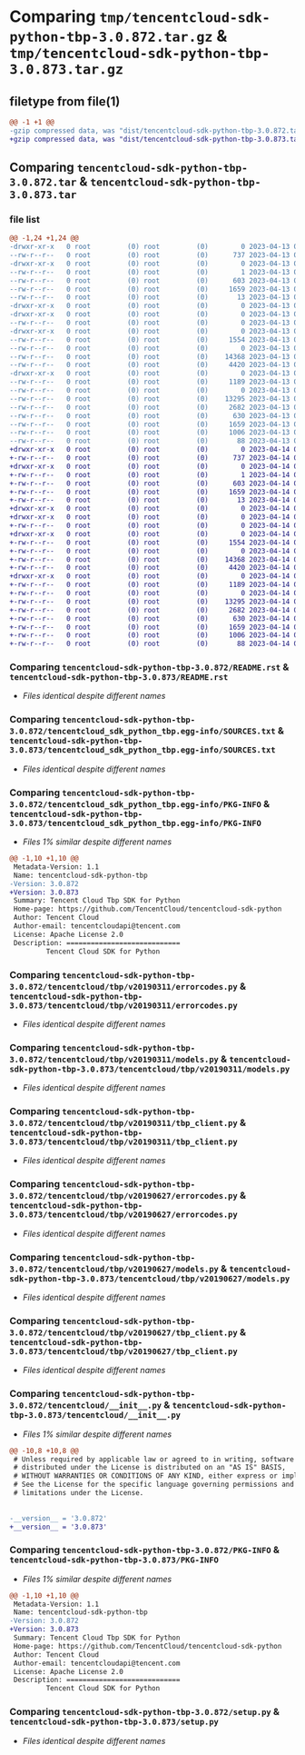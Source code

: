 # Comparing `tmp/tencentcloud-sdk-python-tbp-3.0.872.tar.gz` & `tmp/tencentcloud-sdk-python-tbp-3.0.873.tar.gz`

## filetype from file(1)

```diff
@@ -1 +1 @@
-gzip compressed data, was "dist/tencentcloud-sdk-python-tbp-3.0.872.tar", last modified: Thu Apr 13 00:57:59 2023, max compression
+gzip compressed data, was "dist/tencentcloud-sdk-python-tbp-3.0.873.tar", last modified: Fri Apr 14 00:53:13 2023, max compression
```

## Comparing `tencentcloud-sdk-python-tbp-3.0.872.tar` & `tencentcloud-sdk-python-tbp-3.0.873.tar`

### file list

```diff
@@ -1,24 +1,24 @@
-drwxr-xr-x   0 root         (0) root         (0)        0 2023-04-13 00:57:59.000000 tencentcloud-sdk-python-tbp-3.0.872/
--rw-r--r--   0 root         (0) root         (0)      737 2023-04-13 00:57:59.000000 tencentcloud-sdk-python-tbp-3.0.872/README.rst
-drwxr-xr-x   0 root         (0) root         (0)        0 2023-04-13 00:57:59.000000 tencentcloud-sdk-python-tbp-3.0.872/tencentcloud_sdk_python_tbp.egg-info/
--rw-r--r--   0 root         (0) root         (0)        1 2023-04-13 00:57:59.000000 tencentcloud-sdk-python-tbp-3.0.872/tencentcloud_sdk_python_tbp.egg-info/dependency_links.txt
--rw-r--r--   0 root         (0) root         (0)      603 2023-04-13 00:57:59.000000 tencentcloud-sdk-python-tbp-3.0.872/tencentcloud_sdk_python_tbp.egg-info/SOURCES.txt
--rw-r--r--   0 root         (0) root         (0)     1659 2023-04-13 00:57:59.000000 tencentcloud-sdk-python-tbp-3.0.872/tencentcloud_sdk_python_tbp.egg-info/PKG-INFO
--rw-r--r--   0 root         (0) root         (0)       13 2023-04-13 00:57:59.000000 tencentcloud-sdk-python-tbp-3.0.872/tencentcloud_sdk_python_tbp.egg-info/top_level.txt
-drwxr-xr-x   0 root         (0) root         (0)        0 2023-04-13 00:57:59.000000 tencentcloud-sdk-python-tbp-3.0.872/tencentcloud/
-drwxr-xr-x   0 root         (0) root         (0)        0 2023-04-13 00:57:59.000000 tencentcloud-sdk-python-tbp-3.0.872/tencentcloud/tbp/
--rw-r--r--   0 root         (0) root         (0)        0 2023-04-13 00:57:59.000000 tencentcloud-sdk-python-tbp-3.0.872/tencentcloud/tbp/__init__.py
-drwxr-xr-x   0 root         (0) root         (0)        0 2023-04-13 00:57:59.000000 tencentcloud-sdk-python-tbp-3.0.872/tencentcloud/tbp/v20190311/
--rw-r--r--   0 root         (0) root         (0)     1554 2023-04-13 00:57:59.000000 tencentcloud-sdk-python-tbp-3.0.872/tencentcloud/tbp/v20190311/errorcodes.py
--rw-r--r--   0 root         (0) root         (0)        0 2023-04-13 00:57:59.000000 tencentcloud-sdk-python-tbp-3.0.872/tencentcloud/tbp/v20190311/__init__.py
--rw-r--r--   0 root         (0) root         (0)    14368 2023-04-13 00:57:59.000000 tencentcloud-sdk-python-tbp-3.0.872/tencentcloud/tbp/v20190311/models.py
--rw-r--r--   0 root         (0) root         (0)     4420 2023-04-13 00:57:59.000000 tencentcloud-sdk-python-tbp-3.0.872/tencentcloud/tbp/v20190311/tbp_client.py
-drwxr-xr-x   0 root         (0) root         (0)        0 2023-04-13 00:57:59.000000 tencentcloud-sdk-python-tbp-3.0.872/tencentcloud/tbp/v20190627/
--rw-r--r--   0 root         (0) root         (0)     1189 2023-04-13 00:57:59.000000 tencentcloud-sdk-python-tbp-3.0.872/tencentcloud/tbp/v20190627/errorcodes.py
--rw-r--r--   0 root         (0) root         (0)        0 2023-04-13 00:57:59.000000 tencentcloud-sdk-python-tbp-3.0.872/tencentcloud/tbp/v20190627/__init__.py
--rw-r--r--   0 root         (0) root         (0)    13295 2023-04-13 00:57:59.000000 tencentcloud-sdk-python-tbp-3.0.872/tencentcloud/tbp/v20190627/models.py
--rw-r--r--   0 root         (0) root         (0)     2682 2023-04-13 00:57:59.000000 tencentcloud-sdk-python-tbp-3.0.872/tencentcloud/tbp/v20190627/tbp_client.py
--rw-r--r--   0 root         (0) root         (0)      630 2023-04-13 00:57:59.000000 tencentcloud-sdk-python-tbp-3.0.872/tencentcloud/__init__.py
--rw-r--r--   0 root         (0) root         (0)     1659 2023-04-13 00:57:59.000000 tencentcloud-sdk-python-tbp-3.0.872/PKG-INFO
--rw-r--r--   0 root         (0) root         (0)     1006 2023-04-13 00:57:59.000000 tencentcloud-sdk-python-tbp-3.0.872/setup.py
--rw-r--r--   0 root         (0) root         (0)       88 2023-04-13 00:57:59.000000 tencentcloud-sdk-python-tbp-3.0.872/setup.cfg
+drwxr-xr-x   0 root         (0) root         (0)        0 2023-04-14 00:53:13.000000 tencentcloud-sdk-python-tbp-3.0.873/
+-rw-r--r--   0 root         (0) root         (0)      737 2023-04-14 00:53:13.000000 tencentcloud-sdk-python-tbp-3.0.873/README.rst
+drwxr-xr-x   0 root         (0) root         (0)        0 2023-04-14 00:53:13.000000 tencentcloud-sdk-python-tbp-3.0.873/tencentcloud_sdk_python_tbp.egg-info/
+-rw-r--r--   0 root         (0) root         (0)        1 2023-04-14 00:53:13.000000 tencentcloud-sdk-python-tbp-3.0.873/tencentcloud_sdk_python_tbp.egg-info/dependency_links.txt
+-rw-r--r--   0 root         (0) root         (0)      603 2023-04-14 00:53:13.000000 tencentcloud-sdk-python-tbp-3.0.873/tencentcloud_sdk_python_tbp.egg-info/SOURCES.txt
+-rw-r--r--   0 root         (0) root         (0)     1659 2023-04-14 00:53:13.000000 tencentcloud-sdk-python-tbp-3.0.873/tencentcloud_sdk_python_tbp.egg-info/PKG-INFO
+-rw-r--r--   0 root         (0) root         (0)       13 2023-04-14 00:53:13.000000 tencentcloud-sdk-python-tbp-3.0.873/tencentcloud_sdk_python_tbp.egg-info/top_level.txt
+drwxr-xr-x   0 root         (0) root         (0)        0 2023-04-14 00:53:13.000000 tencentcloud-sdk-python-tbp-3.0.873/tencentcloud/
+drwxr-xr-x   0 root         (0) root         (0)        0 2023-04-14 00:53:13.000000 tencentcloud-sdk-python-tbp-3.0.873/tencentcloud/tbp/
+-rw-r--r--   0 root         (0) root         (0)        0 2023-04-14 00:53:13.000000 tencentcloud-sdk-python-tbp-3.0.873/tencentcloud/tbp/__init__.py
+drwxr-xr-x   0 root         (0) root         (0)        0 2023-04-14 00:53:13.000000 tencentcloud-sdk-python-tbp-3.0.873/tencentcloud/tbp/v20190311/
+-rw-r--r--   0 root         (0) root         (0)     1554 2023-04-14 00:53:13.000000 tencentcloud-sdk-python-tbp-3.0.873/tencentcloud/tbp/v20190311/errorcodes.py
+-rw-r--r--   0 root         (0) root         (0)        0 2023-04-14 00:53:13.000000 tencentcloud-sdk-python-tbp-3.0.873/tencentcloud/tbp/v20190311/__init__.py
+-rw-r--r--   0 root         (0) root         (0)    14368 2023-04-14 00:53:13.000000 tencentcloud-sdk-python-tbp-3.0.873/tencentcloud/tbp/v20190311/models.py
+-rw-r--r--   0 root         (0) root         (0)     4420 2023-04-14 00:53:13.000000 tencentcloud-sdk-python-tbp-3.0.873/tencentcloud/tbp/v20190311/tbp_client.py
+drwxr-xr-x   0 root         (0) root         (0)        0 2023-04-14 00:53:13.000000 tencentcloud-sdk-python-tbp-3.0.873/tencentcloud/tbp/v20190627/
+-rw-r--r--   0 root         (0) root         (0)     1189 2023-04-14 00:53:13.000000 tencentcloud-sdk-python-tbp-3.0.873/tencentcloud/tbp/v20190627/errorcodes.py
+-rw-r--r--   0 root         (0) root         (0)        0 2023-04-14 00:53:13.000000 tencentcloud-sdk-python-tbp-3.0.873/tencentcloud/tbp/v20190627/__init__.py
+-rw-r--r--   0 root         (0) root         (0)    13295 2023-04-14 00:53:13.000000 tencentcloud-sdk-python-tbp-3.0.873/tencentcloud/tbp/v20190627/models.py
+-rw-r--r--   0 root         (0) root         (0)     2682 2023-04-14 00:53:13.000000 tencentcloud-sdk-python-tbp-3.0.873/tencentcloud/tbp/v20190627/tbp_client.py
+-rw-r--r--   0 root         (0) root         (0)      630 2023-04-14 00:53:13.000000 tencentcloud-sdk-python-tbp-3.0.873/tencentcloud/__init__.py
+-rw-r--r--   0 root         (0) root         (0)     1659 2023-04-14 00:53:13.000000 tencentcloud-sdk-python-tbp-3.0.873/PKG-INFO
+-rw-r--r--   0 root         (0) root         (0)     1006 2023-04-14 00:53:13.000000 tencentcloud-sdk-python-tbp-3.0.873/setup.py
+-rw-r--r--   0 root         (0) root         (0)       88 2023-04-14 00:53:13.000000 tencentcloud-sdk-python-tbp-3.0.873/setup.cfg
```

### Comparing `tencentcloud-sdk-python-tbp-3.0.872/README.rst` & `tencentcloud-sdk-python-tbp-3.0.873/README.rst`

 * *Files identical despite different names*

### Comparing `tencentcloud-sdk-python-tbp-3.0.872/tencentcloud_sdk_python_tbp.egg-info/SOURCES.txt` & `tencentcloud-sdk-python-tbp-3.0.873/tencentcloud_sdk_python_tbp.egg-info/SOURCES.txt`

 * *Files identical despite different names*

### Comparing `tencentcloud-sdk-python-tbp-3.0.872/tencentcloud_sdk_python_tbp.egg-info/PKG-INFO` & `tencentcloud-sdk-python-tbp-3.0.873/tencentcloud_sdk_python_tbp.egg-info/PKG-INFO`

 * *Files 1% similar despite different names*

```diff
@@ -1,10 +1,10 @@
 Metadata-Version: 1.1
 Name: tencentcloud-sdk-python-tbp
-Version: 3.0.872
+Version: 3.0.873
 Summary: Tencent Cloud Tbp SDK for Python
 Home-page: https://github.com/TencentCloud/tencentcloud-sdk-python
 Author: Tencent Cloud
 Author-email: tencentcloudapi@tencent.com
 License: Apache License 2.0
 Description: ============================
         Tencent Cloud SDK for Python
```

### Comparing `tencentcloud-sdk-python-tbp-3.0.872/tencentcloud/tbp/v20190311/errorcodes.py` & `tencentcloud-sdk-python-tbp-3.0.873/tencentcloud/tbp/v20190311/errorcodes.py`

 * *Files identical despite different names*

### Comparing `tencentcloud-sdk-python-tbp-3.0.872/tencentcloud/tbp/v20190311/models.py` & `tencentcloud-sdk-python-tbp-3.0.873/tencentcloud/tbp/v20190311/models.py`

 * *Files identical despite different names*

### Comparing `tencentcloud-sdk-python-tbp-3.0.872/tencentcloud/tbp/v20190311/tbp_client.py` & `tencentcloud-sdk-python-tbp-3.0.873/tencentcloud/tbp/v20190311/tbp_client.py`

 * *Files identical despite different names*

### Comparing `tencentcloud-sdk-python-tbp-3.0.872/tencentcloud/tbp/v20190627/errorcodes.py` & `tencentcloud-sdk-python-tbp-3.0.873/tencentcloud/tbp/v20190627/errorcodes.py`

 * *Files identical despite different names*

### Comparing `tencentcloud-sdk-python-tbp-3.0.872/tencentcloud/tbp/v20190627/models.py` & `tencentcloud-sdk-python-tbp-3.0.873/tencentcloud/tbp/v20190627/models.py`

 * *Files identical despite different names*

### Comparing `tencentcloud-sdk-python-tbp-3.0.872/tencentcloud/tbp/v20190627/tbp_client.py` & `tencentcloud-sdk-python-tbp-3.0.873/tencentcloud/tbp/v20190627/tbp_client.py`

 * *Files identical despite different names*

### Comparing `tencentcloud-sdk-python-tbp-3.0.872/tencentcloud/__init__.py` & `tencentcloud-sdk-python-tbp-3.0.873/tencentcloud/__init__.py`

 * *Files 1% similar despite different names*

```diff
@@ -10,8 +10,8 @@
 # Unless required by applicable law or agreed to in writing, software
 # distributed under the License is distributed on an "AS IS" BASIS,
 # WITHOUT WARRANTIES OR CONDITIONS OF ANY KIND, either express or implied.
 # See the License for the specific language governing permissions and
 # limitations under the License.
 
 
-__version__ = '3.0.872'
+__version__ = '3.0.873'
```

### Comparing `tencentcloud-sdk-python-tbp-3.0.872/PKG-INFO` & `tencentcloud-sdk-python-tbp-3.0.873/PKG-INFO`

 * *Files 1% similar despite different names*

```diff
@@ -1,10 +1,10 @@
 Metadata-Version: 1.1
 Name: tencentcloud-sdk-python-tbp
-Version: 3.0.872
+Version: 3.0.873
 Summary: Tencent Cloud Tbp SDK for Python
 Home-page: https://github.com/TencentCloud/tencentcloud-sdk-python
 Author: Tencent Cloud
 Author-email: tencentcloudapi@tencent.com
 License: Apache License 2.0
 Description: ============================
         Tencent Cloud SDK for Python
```

### Comparing `tencentcloud-sdk-python-tbp-3.0.872/setup.py` & `tencentcloud-sdk-python-tbp-3.0.873/setup.py`

 * *Files identical despite different names*

